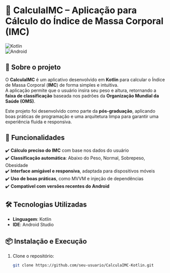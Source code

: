 # 📱 CalculaIMC – Aplicação para Cálculo do Índice de Massa Corporal (IMC)

![Kotlin](https://img.shields.io/badge/Kotlin-1.7.0-blue?style=flat&logo=kotlin)  
![Android](https://img.shields.io/badge/Android-SDK-green?style=flat&logo=android)

## 📌 Sobre o projeto

O **CalculaIMC** é um aplicativo desenvolvido em **Kotlin** para calcular o Índice de Massa Corporal (**IMC**) de forma simples e intuitiva.  
A aplicação permite que o usuário insira seu peso e altura, retornando a **faixa de classificação** baseada nos padrões da **Organização Mundial da Saúde (OMS)**.

Este projeto foi desenvolvido como parte da **pós-graduação**, aplicando boas práticas de programação e uma arquitetura limpa para garantir uma experiência fluida e responsiva.  

## 🚀 Funcionalidades

✔️ **Cálculo preciso do IMC** com base nos dados do usuário  
✔️ **Classificação automática**: Abaixo do Peso, Normal, Sobrepeso, Obesidade  
✔️ **Interface amigável e responsiva**, adaptada para dispositivos móveis  
✔️ **Uso de boas práticas**, como MVVM e injeção de dependências  
✔️ **Compatível com versões recentes do Android**  

## 🛠️ Tecnologias Utilizadas

- **Linguagem**: Kotlin 
- **IDE**: Android Studio  

## 📦 Instalação e Execução

1. Clone o repositório:

   ```sh
   git clone https://github.com/seu-usuario/CalculaIMC-Kotlin.git
